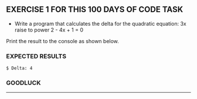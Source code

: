 ## EXERCISE 1 FOR THIS 100 DAYS OF CODE TASK

- Write a program that calculates the delta for the quadratic equation:
3x raise to power 2 - 4x + 1 = 0

Print the result to the console as shown below.

### EXPECTED RESULTS
~~~
$ Delta: 4
~~~

### GOODLUCK
---

